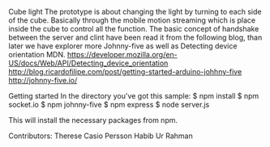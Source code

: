 Cube light
The prototype is about changing the light by turning to each side of the cube. Basically  through the mobile motion streaming which is place inside the cube to control all the function. The basic concept of handshake between the server and clint  have been  read it from the following blog, than later we have explorer more Johnny-five as well as Detecting device orientation MDN.
https://developer.mozilla.org/en-US/docs/Web/API/Detecting_device_orientation
http://blog.ricardofilipe.com/post/getting-started-arduino-johhny-five
http://johnny-five.io/

Getting started
In the directory you've got this sample:
$ npm install
$ npm socket.io
$ npm johnny-five
$ npm express
$ node server.js


This will install the necessary packages from npm.


Contributors:
Therese Casio Persson
Habib Ur Rahman